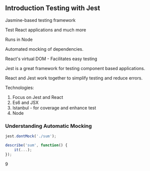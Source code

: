 ## Introduction Testing with Jest

Jasmine-based testing framework

Test React applications and much more

Runs in Node 

Automated mocking of dependencies.

React's virtual DOM
    - Facilitates easy testing

Jest is a great framework for testing component based applications.

React and Jest work together to simplify testing and reduce errors.

Technologies:

1. Focus on Jest and React
2. Es6 and JSX
3. Istanbul - for coverage and enhance test
4. Node

### Understanding Automatic Mocking

```javascript
jest.dontMock('./sum');

describe('sum', function() {
    it(...);
});
```

9
